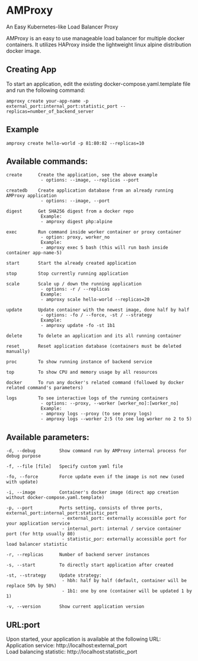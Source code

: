 # AMProxy
An Easy Kubernetes-like Load Balancer Proxy

AMProxy is an easy to use manageable load balancer for multiple docker containers. It utilizes HAProxy inside the lightweight linux alpine distribution docker image.

## Creating App
To start an application, edit the existing docker-compose.yaml.template file and run the following command:
```
amproxy create your-app-name -p external_port:internal_port:statistic_port --replicas=number_of_backend_server
```

## Example
```
amproxy create hello-world -p 81:80:82 --replicas=10
```

## Available commands:
```
create      Create the application, see the above example
             - options: --image, --replicas --port

createdb    Create application database from an already running AMProxy application
             - options: --image, --port

digest      Get SHA256 digest from a docker repo
             Example:
             - amproxy digest php:alpine

exec        Run command inside worker container or proxy container
             - option: proxy, worker_no
             Example:
             - amproxy exec 5 bash (this will run bash inside container app-name-5)

start       Start the already created application

stop        Stop currently running application

scale       Scale up / down the running application
             - options: -r / --replicas
             Example:
             - amproxy scale hello-world --replicas=20

update      Update container with the newest image, done half by half
             - options: -fo / --force, -st / --strategy
             Example:
             - amproxy update -fo -st 1b1

delete      To delete an application and its all running container

reset       Reset application database (containers must be deleted manually)

proc        To show running instance of backend service

top         To show CPU and memory usage by all resources

docker      To run any docker's related command (followed by docker related command's parameters)

logs        To see interactive logs of the running containers
             - options: --proxy, --worker [worker_no]:[worker_no]
             Example:
             - amproxy logs --proxy (to see proxy logs)
             - amproxy logs --worker 2:5 (to see log worker no 2 to 5)
```

## Available parameters:
```
-d, --debug         Show command run by AMProxy internal process for debug purpose

-f, --file [file]   Specify custom yaml file

-fo, --force        Force update even if the image is not new (used with update)

-i, --image         Container's docker image (direct app creation without docker-compose.yaml.template)

-p, --port          Ports setting, consists of three ports, external_port:internal_port:statistic_port
                     - external_port: externally accessible port for your application service
                     - internal_port: internal / service container port (for http usually 80)
                     - statistic_por: externally accessible port for load balancer statistic

-r, --replicas      Number of backend server instances

-s, --start         To directly start application after created

-st, --strategy     Update strategy:
                     - hbh: half by half (default, container will be replace 50% by 50%)
                     - 1b1: one by one (container will be updated 1 by 1)

-v, --version       Show current application version
```

## URL:port
Upon started, your application is available at the following URL:<br />
Application service: http://localhost:external_port<br />
Load balancing statistic: http://localhost:statistic_port